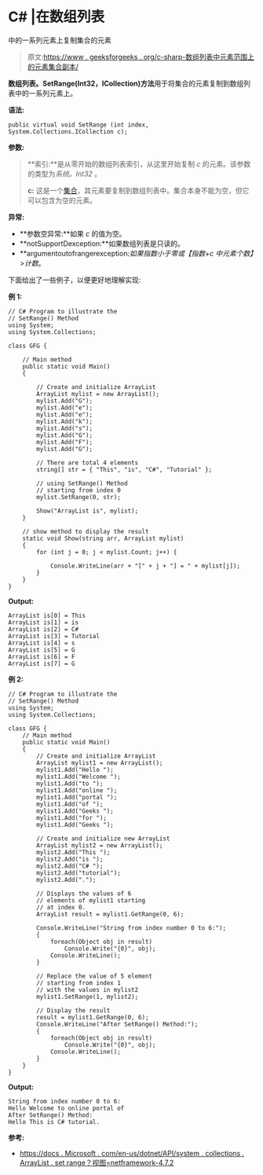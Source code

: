 # C# |在数组列表

中的一系列元素上复制集合的元素

> 原文:[https://www . geeksforgeeks . org/c-sharp-数组列表中元素范围上的元素集合副本/](https://www.geeksforgeeks.org/c-sharp-copy-the-elements-of-collection-over-a-range-of-elements-in-arraylist/)

**数组列表。SetRange(Int32，ICollection)方法**用于将集合的元素复制到数组列表中的一系列元素上。

**语法:**

```
public virtual void SetRange (int index, System.Collections.ICollection c);
```

**参数:**

> **索引:**是从零开始的数组列表索引，从这里开始复制 *c* 的元素。该参数的类型为*系统。Int32* 。
> 
> **c:** 这是一个[集合](https://docs.microsoft.com/en-us/dotnet/api/system.collections.icollection?view=netframework-4.7.2)，其元素要复制到数组列表中。集合本身不能为空，但它可以包含为空的元素。

**异常:**

*   **参数空异常:**如果 *c* 的值为空。
*   **notSupportDexception:**如果数组列表是只读的。
*   **argumentoutofrangerexception:**如果指数*小于零*或*【指数+c 中元素个数】>计数*。

下面给出了一些例子，以便更好地理解实现:

**例 1:**

```
// C# Program to illustrate the 
// SetRange() Method
using System;
using System.Collections;

class GFG {

    // Main method
    public static void Main()
    {

        // Create and initialize ArrayList
        ArrayList mylist = new ArrayList();
        mylist.Add("G");
        mylist.Add("e");
        mylist.Add("e");
        mylist.Add("k");
        mylist.Add("s");
        mylist.Add("G");
        mylist.Add("F");
        mylist.Add("G");

        // There are total 4 elements
        string[] str = { "This", "is", "C#", "Tutorial" };

        // using SetRange() Method
        // starting from index 0
        mylist.SetRange(0, str);

        Show("ArrayList is", mylist);
    }

    // show method to display the result
    static void Show(string arr, ArrayList mylist)
    {
        for (int j = 0; j < mylist.Count; j++) {

            Console.WriteLine(arr + "[" + j + "] = " + mylist[j]);
        }
    }
}
```

**Output:**

```
ArrayList is[0] = This
ArrayList is[1] = is
ArrayList is[2] = C#
ArrayList is[3] = Tutorial
ArrayList is[4] = s
ArrayList is[5] = G
ArrayList is[6] = F
ArrayList is[7] = G

```

**例 2:**

```
// C# Program to illustrate the 
// SetRange() Method
using System;
using System.Collections;

class GFG {
    // Main method
    public static void Main()
    {
        // Create and initialize ArrayList
        ArrayList mylist1 = new ArrayList();
        mylist1.Add("Hello ");
        mylist1.Add("Welcome ");
        mylist1.Add("to ");
        mylist1.Add("online ");
        mylist1.Add("portal ");
        mylist1.Add("of ");
        mylist1.Add("Geeks ");
        mylist1.Add("for ");
        mylist1.Add("Geeks ");

        // Create and initialize new ArrayList
        ArrayList mylist2 = new ArrayList();
        mylist2.Add("This ");
        mylist2.Add("is ");
        mylist2.Add("C# ");
        mylist2.Add("tutorial");
        mylist2.Add(".");

        // Displays the values of 6 
        // elements of mylist1 starting
        // at index 0.
        ArrayList result = mylist1.GetRange(0, 6);

        Console.WriteLine("String from index number 0 to 6:");
        {
            foreach(Object obj in result)
                Console.Write("{0}", obj);
            Console.WriteLine();
        }

        // Replace the value of 5 element
        // starting from index 1
        // with the values in mylist2
        mylist1.SetRange(1, mylist2);

        // Display the result
        result = mylist1.GetRange(0, 6);
        Console.WriteLine("After SetRange() Method:");
        {
            foreach(Object obj in result)
                Console.Write("{0}", obj);
            Console.WriteLine();
        }
    }
}
```

**Output:**

```
String from index number 0 to 6:
Hello Welcome to online portal of 
After SetRange() Method:
Hello This is C# tutorial.

```

**参考:**

*   [https://docs . Microsoft . com/en-us/dotnet/API/system . collections . ArrayList . set range？视图=netframework-4.7.2](https://docs.microsoft.com/en-us/dotnet/api/system.collections.arraylist.setrange?view=netframework-4.7.2)